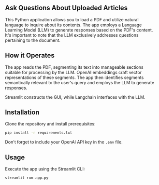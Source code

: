 ## Ask Questions About Uploaded Articles

This Python application allows you to load a PDF and utilize natural language to inquire about its contents. The app employs a Language Learning Model (LLM) to generate responses based on the PDF's content. It's important to note that the LLM exclusively addresses questions pertaining to the document.

## How it Operates

The app reads the PDF, segmenting its text into manageable sections suitable for processing by the LLM. OpenAI embeddings craft vector representations of these segments. The app then identifies segments semantically relevant to the user's query and employs the LLM to generate responses.

Streamlit constructs the GUI, while Langchain interfaces with the LLM.

## Installation

Clone the repository and install prerequisites:

```bash
pip install -r requirements.txt
```

Don't forget to include your OpenAI API key in the `.env` file.

## Usage

Execute the app using the Streamlit CLI:

```bash
streamlit run app.py
```

